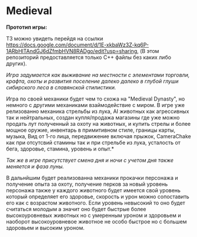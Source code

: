 # Medieval


**Прототип игры:**


ТЗ можно увидеть перейдя на ссылки https://docs.google.com/document/d/1E-xkbaWz3Z-kq6P-1ARbHlTAndGJ6dZfmbHVN8RADgo/edit?usp=sharing,
(В этом репозиторий предоставляется только С++ файлы без каких либо других).


*Игра задумается как выживание на местности с элементами торговли, крафта, охоты и развития поселение далеко далеко в глубой глуши сибирского леса в славянской стилистики.*


Игра по своей механики будет чем то схожа на "Medieval Dynasty", но немного с другими механиками взаймодействие с миром.
В игре уже релизованно механика стрельбы из лука, AI животных как агрессивных так и нейтральных, создан купля/продажа магазины где уже можно продать
лут полученный за охоту на животных, и купить стрелы и более мощное оружие, инвентарь в примитивном стиле, границы карты, музыка, Вид от 1-го лица, передвижение включая прыжок, CameraChake как при отсутсвий стамины так и при стрельбе из лука, 
усталость от бега, здоровье, стамина, уровень и опыт.*


*Так же в игре присутствует смена дня и ночи с учетом дня также меняется и фаза луны.*





В дальнйшим будет реализованна механики прокачки персонажа и получение опыта за охоту, получение перков за новый уровень персонажа также у каждого животного будет имеется свой
уровень который определяет его здоровье, скорость и урон можно сопоставить его как с возрастом животного. Если уровень невысокий то оно будет считаться молодым
а значит оно будет быстрые более высокоуровневых животных но с умеренным уроном и здоровьем и наоборот высокоуровневое животное не особо быстрое но с большем
здоровьем и высоким уроном.




